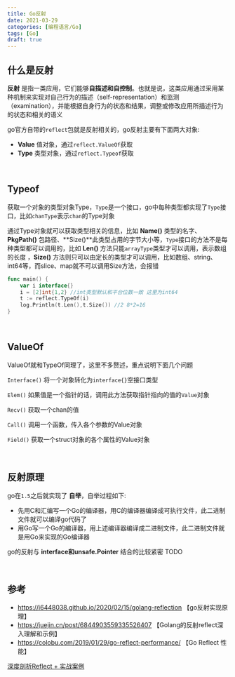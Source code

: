 ```yaml
---
title: Go反射
date: 2021-03-29
categories: [编程语言/Go]
tags: [Go]
draft: true
---
```


## 什么是反射

**反射** 是指一类应用，它们能够**自描述和自控制**。也就是说，这类应用通过采用某种机制来实现对自己行为的描述（self-representation）和监测（examination），并能根据自身行为的状态和结果，调整或修改应用所描述行为的状态和相关的语义

go官方自带的`reflect`包就是反射相关的，go反射主要有下面两大对象:

- **Value** 值对象，通过`reflect.ValueOf`获取
- **Type** 类型对象，通过`reflect.Typeof`获取

​    

## Typeof

获取一个对象的类型对象Type，`Type`是一个接口，go中每种类型都实现了`Type`接口，比如`chanType`表示`chan`的Type对象

通过Type对象就可以获取类型相关的信息，比如 **Name()** 类型的名字、**PkgPath()** 包路径、**Size()**此类型占用的字节大小等，`Type`接口的方法不是每种类型都可以调用的，比如 **Len()** 方法只能`arrayType`类型才可以调用，表示数组的长度 ，**Size()** 方法则只可以由定长的类型才可以调用，比如数组、string、int64等，而slice、map就不可以调用Size方法，会报错

```go
func main() {
	var i interface{}
	i = [2]int{1,2} //int类型默认和平台位数一致 这里为int64
	t := reflect.TypeOf(i)
	log.Println(t.Len(),t.Size()) //2 8*2=16
}
```

​    

## ValueOf

ValueOf就和TypeOf同理了，这里不多赘述，重点说明下面几个问题

`Interface()` 将一个对象转化为`interface{}`空接口类型

`Elem()` 如果值是一个指针的话，调用此方法获取指针指向的值的`Value`对象

`Recv()` 获取一个chan的值

`Call()` 调用一个函数，传入各个参数的Value对象

`Field()` 获取一个struct对象的各个属性的Value对象

​    

## 反射原理

go在`1.5`之后就实现了 **自举**，自举过程如下:

- 先用C和汇编写一个Go的编译器，用C的编译器编译成可执行文件，此二进制文件就可以编译go代码了
- 用Go写一个Go的编译器，用上述编译器编译成二进制文件，此二进制文件就是用Go来实现的Go编译器

go的反射与 **interface和unsafe.Pointer** 结合的比较紧密 TODO

​    

## 参考

- https://i6448038.github.io/2020/02/15/golang-reflection 【go反射实现原理】
- https://juejin.cn/post/6844903559335526407 【Golang的反射reflect深入理解和示例】
- https://colobu.com/2019/01/29/go-reflect-performance/ 【Go Reflect 性能】

[深度剖析Reflect + 实战案例](https://learnku.com/articles/55022)